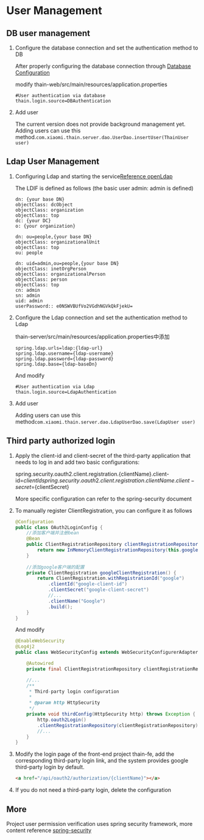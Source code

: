 <!--
 Copyright (c) 2019, Xiaomi, Inc.  All rights reserved.
 This source code is licensed under the Apache License Version 2.0, which
 can be found in the LICENSE file in the root directory of this source tree.
-->
# User Management

## DB user management

1. Configure the database connection and set the authentication method to DB

    After properly configuring the database connection through [Database Configuration](./2.数据库配置.md)

    modify thain-web/src/main/resources/application.properties

    ```properties
    #User authentication via database
    thain.login.source=DBAuthentication
    ```
    
1. Add user

    The current version does not provide background management yet. Adding users can use this method.`com.xiaomi.thain.server.dao.UserDao.insertUser(ThainUser user)`

## Ldap User Management

1. Configuring Ldap and starting the service[Reference openLdap](http://www.openldap.org/doc)

    The LDIF is defined as follows (the basic user admin: admin is defined)    
   
    ```ldif
    dn: {your base DN}
    objectClass: dcObject
    objectClass: organization
    objectClass: top
    dc: {your DC}
    o: {your organization}
    
    dn: ou=people,{your base DN}
    objectClass: organizationalUnit
    objectClass: top
    ou: people
    
    dn: uid=admin,ou=people,{your base DN}
    objectClass: inetOrgPerson
    objectClass: organizationalPerson
    objectClass: person
    objectClass: top
    cn: admin
    sn: admin
    uid: admin
    userPassword:: e0NSWVBUfVo2VGdhNGVkQkFjekU=
    ``` 

1. Configure the Ldap connection and set the authentication method to Ldap

    thain-server/src/main/resources/application.properties中添加
    
    ```properties
    spring.ldap.urls=ldap:{ldap-url}
    spring.ldap.username={ldap-username}
    spring.ldap.password={ldap-password}
    spring.ldap.base={ldap-baseDn}
    ```
    And modify
    ```properties
    #User authentication via Ldap    
    thain.login.source=LdapAuthentication
    ```

1. Add user

    Adding users can use this method`com.xiaomi.thain.server.dao.LdapUserDao.save(LdapUser user)`

## Third party authorized login

1. Apply the client-id and client-secret of the third-party application that needs to log in and add two basic configurations:

    spring.security.oauth2.client.registration.{clientName}.client-id=${clientId}  
    spring.security.oauth2.client.registration.{clientName}.client-secret=${clientSecret}
    
    More specific configuration can refer to the spring-security document    

1. To manually register ClientRegistration, you can configure it as follows
    
    ```java
    @Configuration
    public class OAuth2LoginConfig {
        //添加客户端并注册bean
    	@Bean
	 	public ClientRegistrationRepository clientRegistrationRepository() {
	 		return new InMemoryClientRegistrationRepository(this.googleClientRegistration());
	 	}
	 
	 	//添加google客户端的配置
	  	private ClientRegistration googleClientRegistration() {
	  		return ClientRegistration.withRegistrationId("google")
	  			.clientId("google-client-id")
	  			.clientSecret("google-client-secret")
	  			//...
	  			.clientName("Google")
	  			.build();
	 	}
    }
    ```

    And modify
    
    ```java
    @EnableWebSecurity
    @Log4j2
    public class WebSecurityConfig extends WebSecurityConfigurerAdapter {
    
        @Autowired
        private final ClientRegistrationRepository clientRegistrationRepository;
    
        //...
        /**
         * Third-party login configuration
         *
         * @param http HttpSecurity
         */
        private void thirdConfig(HttpSecurity http) throws Exception {
            http.oauth2Login()
            .clientRegistrationRepository(clientRegistrationRepository);
            //...
        }
    }    
    ```
    
1. Modify the login page of the front-end project thain-fe, add the corresponding third-party login link, and the system provides google third-party login by default.

    ```html
    <a href="/api/oauth2/authorization/{clientName}"></a>
    ```
1. If you do not need a third-party login, delete the configuration

## More

Project user permission verification uses spring security framework, more content reference [spring-security](https://docs.spring.io/spring-security/site/docs/5.2.0.BUILD-SNAPSHOT/reference/htmlsingle)
